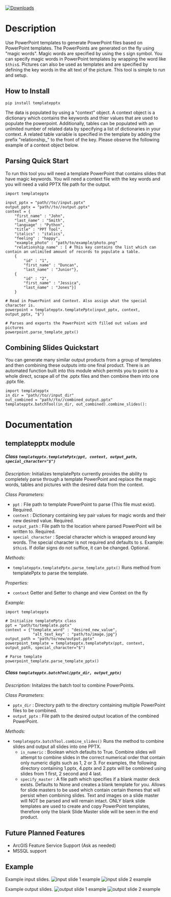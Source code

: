 [![Downloads](https://pepy.tech/badge/templatepptx)](https://pepy.tech/project/templatepptx)

# Description

Use PowerPoint templates to generate PowerPoint files based on PowerPoint templates. The PowerPoints are generated on the fly using "magic words". Magic words are specified by using the `$` sign symbol. You can specify magic words in PowerPoint templates by wrapping the word like `$this$`. Pictures can also be used as templates and are specified by defining the key words in the alt text of the picture. This tool is simple to run and setup. 

## How to Install 
`pip install templatepptx`

The data is populated by using a "context" object. A context object is a dictionary which contains the keywords and thier values that are used to populate the powerpoint. Additionally, tables can be populated with an unlmited number of related data by specifying a list of dictionaries in your context. A related table variable is specified in the template by adding the prefix "relationship_" to the front of the key. Please observe the following example of a context object below.

## Parsing Quick Start

To run this tool you will need a template PowerPoint that contains slides that have magic keywords. You will need a context file with the key words and you will need a valid PPTX file path for the output.

```
import templatepptx

input_pptx = "path//to//input.pptx"
output_pptx = "path//to//output.pptx"
context = {
    "first_name" : "John",
    "last_name" : "Smith",
    "language" : "Python",
    "title" : "PPT Tool",
    "italics" : "italics",
    "feeling" : "happy",
    "example_photo" : "path/to/example/photo.png"
    "relationship_name" : [ # This key contains the list which can contain an unlimited amount of records to populate a table.
    {
        "id" : "1",
        "first_name" : "Duncan",
        "last_name" : "Junior"},
    {
        "id" : "2",
        "first_name" : "Jessica",
        "last_name" : "Jones"}]
    }

# Read in PowerPoint and Context. Also assign what the special character is.
powerpoint = templatepptx.templatePptx(input_pptx, context, output_pptx, "$")

# Parses and exports the PowerPoint with filled out values and pictures
powerpoint.parse_template_pptx()

```

## Combining Slides Quickstart

You can generate many similar output products from a group of templates and then combining these outputs into one final product. There is an automated function built into this module which permits you to point to a whole direct, scrape all of the .pptx files and then combine them into one .pptx file. 

```
import templatepptx
in_dir = "path//to//input_dir"
out_combined = "path//to//combined_output.pptx"
templatepptx.batchTool(in_dir, out_combined).combine_slides():
```

# Documentation

## templatepptx module

##### Class `templatepptx.templatePptx(ppt, context, output_path, special_character="$")`

*Description:*
Initializes templatePptx currently provides the ability to completely parse through a template PowerPoint and replace the magic words, tables and pictures with the desired data from the context.

*Class Parameters:*
-   `ppt` : File path to template PowerPoint to parse (This file must exist). Required.
-   `context` : Dictionary containing key pair values for magic words and their new desired value. Required.
-   `output_path` : File path to the location where parsed PowerPoint will be written to. Required.
-   `special_character` : Special character which is wrapped around key words. The special character is not required and defaults to `$`. Example: `$this$`. If dollar signs do not suffice, it can be changed. Optional.

*Methods:*
-   `templatepptx.templatePptx.parse_template_pptx()` Runs method from templatePptx to parse the template.

*Properties:*
-   `context` Getter and Setter to change and view Context on the fly


*Example:*
```
import templatepptx

# Initialize templatePptx class
ppt = "path/to/template.pptx"
context = {"template_word" : "desired_new_value",
            "alt_text_key" : "path/to/image.jpg"}
output_path = "path/to/new/output.pptx"
powerpoint_template = templatepptx.templatePptx(ppt, context, output_path, special_character="$")

# Parse template
powerpoint_template.parse_template_pptx()
```

##### Class `templatepptx.batchTool(pptx_dir, output_pptx)`

*Description:*
Initalizes the batch tool to combine PowerPoints. 

*Class Parameters:*
-   `pptx_dir` : Directory path to the directory containing multiple PowerPoint files to be combined.
-   `output_pptx` : File path to the desired output location of the combined PowerPoint.

*Methods:*
-   `templatepptx.batchTool.combine_slides()` Runs the method to combine slides and output all slides into one PPTX. 
    - `is_numeric` : Boolean which defaults to True. Combine slides will attempt to combine slides in the correct numerical order that contain only numeric digits such as 1, 2 or 3. For examples, the following directory containing 1.pptx, 4.pptx and 2.pptx will be combined using slides from 1 first, 2 second and 4 last.
    - `specify_master` : A file path which specifies if a blank master deck exists. Defaults to None and creates a blank template for you. Allows for slide masters to be used which contain certain themes that will persist when combining slides. Text and images on a slide master will NOT be parsed and will remain intact. ONLY blank slide templates are used to create and copy PowerPoint templates, therefore only the blank Slide Master slide will be seen in the end product. 

## Future Planned Features
- ArcGIS Feature Service Support (Ask as needed)
- MSSQL support


## Example

Example input slides.
![input slide 1 example](img/in1.PNG)
![input slide 2 example](img/in2.PNG)

Example output slides.
![output slide 1 example](img/out1.PNG)
![output slide 2 example](img/out2.PNG)
